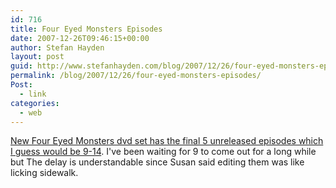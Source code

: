 ```yaml
---
id: 716
title: Four Eyed Monsters Episodes
date: 2007-12-26T09:46:15+00:00
author: Stefan Hayden
layout: post
guid: http://www.stefanhayden.com/blog/2007/12/26/four-eyed-monsters-episodes/
permalink: /blog/2007/12/26/four-eyed-monsters-episodes/
Post:
  - link
categories:
  - web
---
```

<a href="http://foureyedmonsters.com/welcome/">New Four Eyed Monsters dvd set has the final 5 unreleased episodes which I guess would be 9-14</a>. I've been waiting for 9 to come out for a long while but The delay is understandable since Susan said editing them was like licking sidewalk.